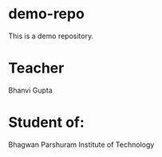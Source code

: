# demo-repo
This is a demo repository.

# Teacher
Bhanvi Gupta

# Student of:
Bhagwan Parshuram Institute of Technology


